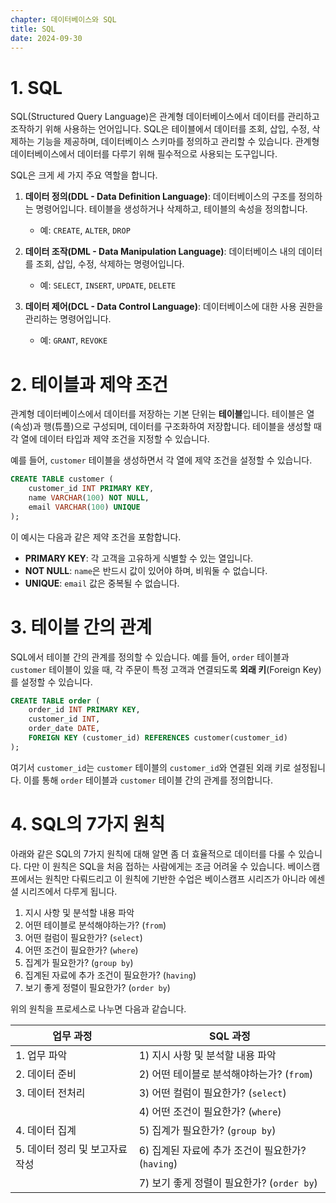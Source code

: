 ```yaml
---
chapter: 데이터베이스와 SQL
title: SQL
date: 2024-09-30
---
```


# 1. SQL

SQL(Structured Query Language)은 관계형 데이터베이스에서 데이터를 관리하고 조작하기 위해 사용하는 언어입니다. SQL은 테이블에서 데이터를 조회, 삽입, 수정, 삭제하는 기능을 제공하며, 데이터베이스 스키마를 정의하고 관리할 수 있습니다. 관계형 데이터베이스에서 데이터를 다루기 위해 필수적으로 사용되는 도구입니다.

SQL은 크게 세 가지 주요 역할을 합니다.

1. **데이터 정의(DDL - Data Definition Language)**: 데이터베이스의 구조를 정의하는 명령어입니다. 테이블을 생성하거나 삭제하고, 테이블의 속성을 정의합니다.
   - 예: `CREATE`, `ALTER`, `DROP`

2. **데이터 조작(DML - Data Manipulation Language)**: 데이터베이스 내의 데이터를 조회, 삽입, 수정, 삭제하는 명령어입니다.
   - 예: `SELECT`, `INSERT`, `UPDATE`, `DELETE`

3. **데이터 제어(DCL - Data Control Language)**: 데이터베이스에 대한 사용 권한을 관리하는 명령어입니다.
   - 예: `GRANT`, `REVOKE`

# 2. 테이블과 제약 조건

관계형 데이터베이스에서 데이터를 저장하는 기본 단위는 **테이블**입니다. 테이블은 열(속성)과 행(튜플)으로 구성되며, 데이터를 구조화하여 저장합니다. 테이블을 생성할 때 각 열에 데이터 타입과 제약 조건을 지정할 수 있습니다.

예를 들어, `customer` 테이블을 생성하면서 각 열에 제약 조건을 설정할 수 있습니다.

```sql
CREATE TABLE customer (
    customer_id INT PRIMARY KEY,
    name VARCHAR(100) NOT NULL,
    email VARCHAR(100) UNIQUE
);
```

이 예시는 다음과 같은 제약 조건을 포함합니다.

- **PRIMARY KEY**: 각 고객을 고유하게 식별할 수 있는 열입니다.
- **NOT NULL**: `name`은 반드시 값이 있어야 하며, 비워둘 수 없습니다.
- **UNIQUE**: `email` 값은 중복될 수 없습니다.

# 3. 테이블 간의 관계

SQL에서 테이블 간의 관계를 정의할 수 있습니다. 예를 들어, `order` 테이블과 `customer` 테이블이 있을 때, 각 주문이 특정 고객과 연결되도록 **외래 키**(Foreign Key)를 설정할 수 있습니다. 

```sql
CREATE TABLE order (
    order_id INT PRIMARY KEY,
    customer_id INT,
    order_date DATE,
    FOREIGN KEY (customer_id) REFERENCES customer(customer_id)
);
```

여기서 `customer_id`는 `customer` 테이블의 `customer_id`와 연결된 외래 키로 설정됩니다. 이를 통해 `order` 테이블과 `customer` 테이블 간의 관계를 정의합니다.

# 4. SQL의 7가지 원칙

아래와 같은 SQL의 7가지 원칙에 대해 알면 좀 더 효율적으로 데이터를 다룰 수 있습니다. 다만 이 원칙은 SQL을 처음 접하는 사람에게는 조금 어려울 수 있습니다. 베이스캠프에서는 원칙만 다뤄드리고 이 원칙에 기반한 수업은 베이스캠프 시리즈가 아니라 에센셜 시리즈에서 다루게 됩니다.

1. 지시 사항 및 분석할 내용 파악
2. 어떤 테이블로 분석해야하는가? (`from`)
3. 어떤 컬럼이 필요한가? (`select`)
4. 어떤 조건이 필요한가? (`where`)
5. 집계가 필요한가? (`group by`)
6. 집계된 자료에 추가 조건이 필요한가? (`having`)
7. 보기 좋게 정렬이 필요한가? (`order by`)

위의 원칙을 프로세스로 나누면 다음과 같습니다.

| 업무 과정                       | SQL 과정                                          |
| ------------------------------- | ------------------------------------------------- |
| 1. 업무 파악                    | 1) 지시 사항 및 분석할 내용 파악                  |
| 2. 데이터 준비                  | 2) 어떤 테이블로 분석해야하는가? (`from`)         |
| 3. 데이터 전처리                | 3) 어떤 컬럼이 필요한가? (`select`)               |
|                                 | 4) 어떤 조건이 필요한가? (`where`)                |
| 4. 데이터 집계                  | 5) 집계가 필요한가? (`group by`)                  |
| 5. 데이터 정리 및 보고자료 작성 | 6) 집계된 자료에 추가 조건이 필요한가? (`having`) |
|                                 | 7) 보기 좋게 정렬이 필요한가? (`order by`)        |